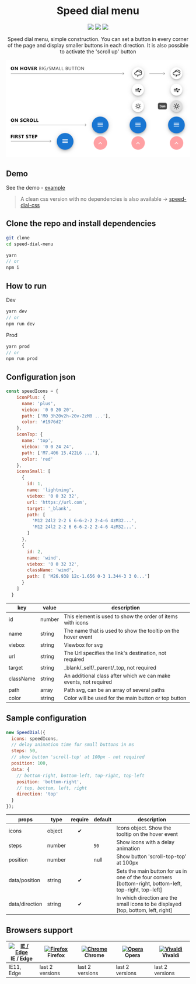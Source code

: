 <h1 align=center>Speed dial menu</h1>

<p align="center">
  <img src="https://img.shields.io/github/package-json/v/tomik23/speed-dial-menu">
  <img src="https://img.shields.io/github/size/tomik23/speed-dial-menu/docs/speedDial.min.js">
  <a href="LICENSE">
    <img src="https://img.shields.io/badge/License-MIT-green.svg">
  </a>
</p>

<p align=center>Speed dial menu, simple construction. You can set a button in every corner of the page and display smaller buttons in each direction. It is also possible to activate the 'scroll up' button</p>

<p align=center>
  <img src="./example.png">
</p>

## Demo

See the demo - [example](https://tomik23.github.io/speed-dial-menu/)


> A clean css version with no dependencies is also available -> [speed-dial-css](https://github.com/tomik23/speed-dial-menu/tree/speed-dial-css)



## Clone the repo and install dependencies
```bash
git clone 
cd speed-dial-menu
```
```js
yarn
// or
npm i
```

## How to run
Dev
```js
yarn dev
// or
npm run dev
```
Prod
```js
yarn prod
// or
npm run prod
```

## Configuration json

```js
const speedIcons = {
    iconPlus: {
      name: 'plus',
      viebox: '0 0 20 20',
      path: ['M0 3h20v2h-20v-2zM0 ...'],
      color: '#1976d2'
    },
    iconTop: {
      name: 'top',
      viebox: '0 0 24 24',
      path: ['M7.406 15.422L6 ...'],
      color: 'red'
    },
    iconsSmall: [
      {
        id: 1,
        name: 'lightning',
        viebox: '0 0 32 32',
        url: 'https://url.com',
        target: '_blank',
        path: [
          'M12 24l2 2-2 6 6-6-2-2 2-4-6 4zM32...',
          'M12 24l2 2-2 6 6-6-2-2 2-4-6 4zM32...',
        ]
      },
      {
        id: 2,
        name: 'wind',
        viebox: '0 0 32 32',
        className: 'wind',
        path: [ 'M26.938 12c-1.656 0-3 1.344-3 3 0...']
      }
    ]
  }
```

key | value | description
---- | ------- | -----------
id | number | This element is used to show the order of items with icons
name | string | The name that is used to show the tooltip on the hover event
viebox | string | Viewbox for svg
url | string | The Url specifies the link's destination, not required
target | string | _blank/_self/_parent/_top, not required
className | string | An additional class after which we can make events, not required
path | array | Path svg, can be an array of several paths
color | string | Color will be used for the main button or top button

## Sample configuration

```js
new SpeedDial({
  icons: speedIcons,
  // delay animation time for small buttons in ms 
  steps: 50,
  // show button 'scroll-top' at 100px - not required
  position: 100,
  data: {
    // bottom-right, bottom-left, top-right, top-left
    position: 'bottom-right',
    // top, bottom, left, right
    direction: 'top'
  }
});
```

props | type | require | default | description
---- | ------- | :-----------: | ----------- | ---------------
icons | object | ✔ |  | Icons object. Show the tooltip on the hover event
steps | number |  | `50` | Show icons with a delay animation
position | number |  | null  | Show button 'scroll-top-top' at 100px
data/position | string | ✔ |  | Sets the main button for us in one of the four corners [bottom-right, bottom-left, top-right, top-left]
data/direction | string | ✔ |  | In which direction are the small icons to be displayed [top, bottom, left, right]

## Browsers support

| [<img src="https://raw.githubusercontent.com/alrra/browser-logos/master/src/edge/edge_48x48.png" alt="IE / Edge" width="24px" height="24px" />](http://godban.github.io/browsers-support-badges/)<br/>IE / Edge | [<img src="https://raw.githubusercontent.com/alrra/browser-logos/master/src/firefox/firefox_48x48.png" alt="Firefox" width="24px" height="24px" />](http://godban.github.io/browsers-support-badges/)<br/>Firefox | [<img src="https://raw.githubusercontent.com/alrra/browser-logos/master/src/chrome/chrome_48x48.png" alt="Chrome" width="24px" height="24px" />](http://godban.github.io/browsers-support-badges/)<br/>Chrome | [<img src="https://raw.githubusercontent.com/alrra/browser-logos/master/src/opera/opera_48x48.png" alt="Opera" width="24px" height="24px" />](http://godban.github.io/browsers-support-badges/)<br/>Opera | [<img src="https://raw.githubusercontent.com/alrra/browser-logos/master/src/vivaldi/vivaldi_48x48.png" alt="Vivaldi" width="24px" height="24px" />](http://godban.github.io/browsers-support-badges/)<br/>Vivaldi |
| --------- | --------- | --------- | --------- | --------- |
| IE11, Edge| last 2 versions| last 2 versions| last 2 versions| last 2 versions